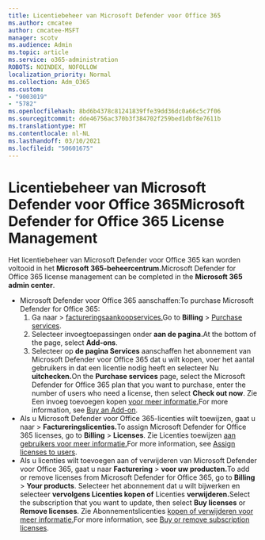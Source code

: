 ```yaml
---
title: Licentiebeheer van Microsoft Defender voor Office 365
ms.author: cmcatee
author: cmcatee-MSFT
manager: scotv
ms.audience: Admin
ms.topic: article
ms.service: o365-administration
ROBOTS: NOINDEX, NOFOLLOW
localization_priority: Normal
ms.collection: Adm_O365
ms.custom:
- "9003019"
- "5782"
ms.openlocfilehash: 8bd6b4378c81241839ffe39dd36dc0a66c5c7f06
ms.sourcegitcommit: dde46756ac370b3f384702f259bed1dbf8e7611b
ms.translationtype: MT
ms.contentlocale: nl-NL
ms.lasthandoff: 03/10/2021
ms.locfileid: "50601675"
---
```

# <a name="microsoft-defender-for-office-365-license-management"></a><span data-ttu-id="a4b34-102">Licentiebeheer van Microsoft Defender voor Office 365</span><span class="sxs-lookup"><span data-stu-id="a4b34-102">Microsoft Defender for Office 365 License Management</span></span>

<span data-ttu-id="a4b34-103">Het licentiebeheer van Microsoft Defender voor Office 365 kan worden voltooid in het **Microsoft 365-beheercentrum.**</span><span class="sxs-lookup"><span data-stu-id="a4b34-103">Microsoft Defender for Office 365 license management can be completed in the  **Microsoft 365 admin center**.</span></span>

- <span data-ttu-id="a4b34-104">Microsoft Defender voor Office 365 aanschaffen:</span><span class="sxs-lookup"><span data-stu-id="a4b34-104">To purchase Microsoft Defender for Office 365:</span></span>
    1. <span data-ttu-id="a4b34-105">Ga naar  >  [factureringsaankoopservices.](https://go.microsoft.com/fwlink/p/?linkid=868433)</span><span class="sxs-lookup"><span data-stu-id="a4b34-105">Go to **Billing** > [Purchase services](https://go.microsoft.com/fwlink/p/?linkid=868433).</span></span>
    2. <span data-ttu-id="a4b34-106">Selecteer invoegtoepassingen onder **aan de pagina.**</span><span class="sxs-lookup"><span data-stu-id="a4b34-106">At the bottom of the page, select **Add-ons**.</span></span>
    3. <span data-ttu-id="a4b34-107">Selecteer op **de pagina Services** aanschaffen het abonnement van Microsoft Defender voor Office 365 dat u wilt kopen, voer het aantal gebruikers in dat een licentie nodig heeft en selecteer Nu **uitchecken.**</span><span class="sxs-lookup"><span data-stu-id="a4b34-107">On the **Purchase services** page, select the Microsoft Defender for Office 365 plan that you want to purchase, enter the number of users who need a license, then select **Check out now**.</span></span> <span data-ttu-id="a4b34-108">Zie Een invoeg toevoegen kopen [voor meer informatie.](https://docs.microsoft.com/microsoft-365/commerce/buy-or-edit-an-add-on)</span><span class="sxs-lookup"><span data-stu-id="a4b34-108">For more information, see [Buy an Add-on](https://docs.microsoft.com/microsoft-365/commerce/buy-or-edit-an-add-on).</span></span>
- <span data-ttu-id="a4b34-109">Als u Microsoft Defender voor Office 365-licenties wilt toewijzen, gaat u naar   >  **Factureringslicenties.**</span><span class="sxs-lookup"><span data-stu-id="a4b34-109">To assign Microsoft Defender for Office 365 licenses, go to **Billing** > **Licenses**.</span></span> <span data-ttu-id="a4b34-110">Zie Licenties toewijzen [aan gebruikers voor meer informatie.](https://docs.microsoft.com/microsoft-365/admin/manage/assign-licenses-to-users)</span><span class="sxs-lookup"><span data-stu-id="a4b34-110">For more information, see [Assign licenses to users](https://docs.microsoft.com/microsoft-365/admin/manage/assign-licenses-to-users).</span></span>
- <span data-ttu-id="a4b34-111">Als u licenties wilt toevoegen aan of verwijderen van Microsoft Defender voor Office 365, gaat u naar **Facturering**  >  **voor uw producten.**</span><span class="sxs-lookup"><span data-stu-id="a4b34-111">To add or remove licenses from Microsoft Defender for Office 365, go to **Billing** > **Your products**.</span></span> <span data-ttu-id="a4b34-112">Selecteer het abonnement dat u wilt bijwerken en selecteer **vervolgens Licenties kopen of** Licenties **verwijderen.**</span><span class="sxs-lookup"><span data-stu-id="a4b34-112">Select the subscription that you want to update, then select **Buy licenses** or **Remove licenses**.</span></span> <span data-ttu-id="a4b34-113">Zie Abonnementslicenties [kopen of verwijderen voor meer informatie.](https://docs.microsoft.com/microsoft-365/commerce/licenses/buy-licenses)</span><span class="sxs-lookup"><span data-stu-id="a4b34-113">For more information, see [Buy or remove subscription licenses](https://docs.microsoft.com/microsoft-365/commerce/licenses/buy-licenses).</span></span>